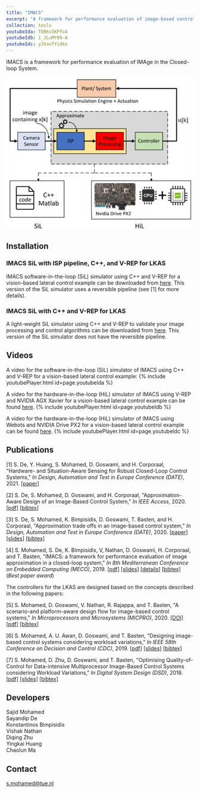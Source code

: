 ```yaml
---
title: "IMACS"
excerpt: "A framework for performance evaluation of image-based control systems<br/>"
collection: tools
youtubeIda: TOB6sSKPfu4
youtubeIdb: 1_JLuMY09-A
youtubeIdc: yJhavfYidko
---
```

IMACS is a framework for performance evaluation of IMAge in the Closed-loop System.

<p align="center">
  <img src='/images/IMACS.JPG' width="600">
</p>

## Installation

### IMACS SiL with ISP pipeline, C++, and V-REP for LKAS
IMACS software-in-the-loop (SiL) simulator using C++ and V-REP for a vision-based lateral control example can be downloaded from [here](https://github.com/sayandipde/approx_ibc). This version of the SiL simulator uses a reversible pipeline (see [1] for more details).

### IMACS SiL with C++ and V-REP for LKAS
A light-weight SiL simulator using C++ and V-REP to validate your image processing and control algorithms can be downloaded from [here](https://github.com/sajid-mohamed/cppVrepLKAS). This version of the SiL simulator does not have the reversible pipeline.

## Videos

A video for the software-in-the-loop (SiL) simulator of IMACS using C++ and V-REP for a vision-based lateral control example:
{% include youtubePlayer.html id=page.youtubeIda %}

A video for the hardware-in-the-loop (HiL) simulator of IMACS using V-REP and NVIDIA AGX Xavier for a vision-based lateral control example can be found [here](https://youtu.be/1_JLuMY09-A).
{% include youtubePlayer.html id=page.youtubeIdb %}

A video for the hardware-in-the-loop (HiL) simulator of IMACS using Webots and NVIDIA Drive PX2 for a vision-based lateral control example can be found [here](https://youtu.be/yJhavfYidko).
{% include youtubePlayer.html id=page.youtubeIdc %}

## Publications

[1] S. De, Y. Huang, S. Mohamed, D. Goswami, and H. Corporaal, &quot;Hardware- and Situation-Aware Sensing for Robust
Closed-Loop Control Systems,&quot; <i>In Design, Automation and Test in Europe Conference (DATE)</i>, 2021. <a href="https://sajid-mohamed.github.io/files/DATE2021paper.pdf">[paper]</a>

[2] S. De, S. Mohamed, D. Goswami, and H. Corporaal,  &quot;Approximation-Aware Design of an Image-Based Control System,&quot; <i>In IEEE Access</i>, 2020.  <a href="https://ieeexplore.ieee.org/stamp/stamp.jsp?tp=&arnumber=9189775">[pdf]</a> <a href="http://sajid-mohamed.github.io/files/bib_de2020access.txt">[bibtex]</a>

[3] S. De, S. Mohamed, K. Bimpisidis, D. Goswami, T. Basten, and H. Corporaal, &quot;Approximation trade offs in an image-based control system,&quot; <i>In Design, Automation and Test in Europe Conference (DATE)</i>, 2020. <a href="https://sajid-mohamed.github.io/files/DATE2020paper.pdf">[paper]</a> <a href="https://sajid-mohamed.github.io/files/DATE2020slides.pdf">[slides]</a> <a href="http://sajid-mohamed.github.io/files/bib_de2020approximation.txt">[bibtex]</a>

[4] S. Mohamed, S. De, K. Bimpisidis, V, Nathan, D. Goswami, H. Corporaal, and T. Basten,  &quot;IMACS: a framework for performance evaluation of image approximation in a closed-loop system,&quot; <i>In 8th Mediterranean Conference on Embedded Computing (MECO)</i>, 2019. <a href="https://pure.tue.nl/ws/portalfiles/portal/131905081/IMACS.pdf">[pdf]</a> <a href="https://sajid-mohamed.github.io/files/IMACS_.pptx">[slides]</a> <a href="https://sajid-mohamed.github.io/tools/imacs/">[details]</a> <a href="http://sajid-mohamed.github.io/files/bib_mohamed2019imacs.txt">[bibtex]</a> (*Best paper award*) 

The controllers for the LKAS are designed based on the concepts described in the following papers:

[5] S. Mohamed, D. Goswami, V. Nathan, R. Rajappa, and T. Basten, &quot;A scenario-and platform-aware design flow for image-based control systems,&quot; <i>In Microprocessors and Microsystems (MICPRO)</i>, 2020. <a href="https://doi.org/10.1016/j.micpro.2020.103037">[DOI]</a> <a href="https://sajid-mohamed.github.io/files/103037preprint.pdf">[pdf]</a> <a href="http://sajid-mohamed.github.io/files/bib_mohamed2020scenario.txt">[bibtex]</a>

[6] S. Mohamed, A. U. Awan, D. Goswami, and T. Basten, &quot;Designing image-based control systems considering workload variations,&quot; <i>In IEEE 58th Conference on Decision and Control (CDC)</i>, 2019. <a href="https://pure.tue.nl/ws/portalfiles/portal/144403064/CDC_cam_ready.pdf">[pdf]</a> <a href="https://sajid-mohamed.github.io/files/CDC19SMohamed.pptx">[slides]</a> <a href="http://sajid-mohamed.github.io/files/bib_mohamed2019designing.txt">[bibtex]</a>

[7] S. Mohamed, D. Zhu, D. Goswami, and T. Basten, &quot;Optimising Quality-of-Control for Data-intensive Multiprocessor Image-Based Control Systems considering Workload Variations,&quot; <i>In Digital System Design (DSD)</i>, 2018. <a href="https://pure.tue.nl/ws/portalfiles/portal/145692692/PID5432947.pdf">[pdf]</a> <a href="https://sajid-mohamed.github.io/files/SPADe_DSD2018v2.pptx">[slides]</a> <a href="http://sajid-mohamed.github.io/files/bib_mohamed2018optimising.txt">[bibtex]</a>

## Developers

Sajid Mohamed <br/>
Sayandip De <br/>
Konstantinos Bimpisidis <br/>
Vishak Nathan <br/>
Diqing Zhu <br/>
Yingkai Huang <br/>
Chaolun Ma

## Contact
[s.mohamed@tue.nl](mailto:s.mohamed@tue.nl)
